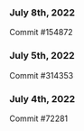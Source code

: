 ### July 8th, 2022

Commit #154872

### July 5th, 2022

Commit #314353


### July 4th, 2022

Commit #72281
